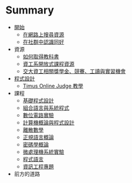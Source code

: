 # Summary

* [開始](start/README.md)
    * [在網路上搜尋資源](start/search.md)
    * [在社群中認識同好](start/community.md)
* 資源
    * [如何取得教科書](resource/textbook.md)
    * [資工系開放式課程資源](resource/ocw.md)
    * [交大資工相關獎學金、競賽、工讀與實習機會](resource/nctu-opportunities.md)
* [程式設計](prog/README.md)
    * [Timus Online Judge 教學](prog/timus-oj.md)
* 課程
    * [基礎程式設計](courses/nctu-bpc.md)
    * [組合語言與系統程式](courses/asm.md)
    * [數位電路實驗](courses/dlab.md)
    * [計算機概論與程式設計](courses/intro-to-cs-and-prog.md)
    * [離散數學](courses/discrete-math.md)
    * [正規語言概論](courses/fl.md)
    * [密碼學概論](courses/intro-to-crypto.md)
    * [微處理機系統實驗](courses/micro.md)
    * [程式語言](courses/prog-lang.md)
    * [資訊工程專題](courses/cs-project.md)
* 前方的道路
